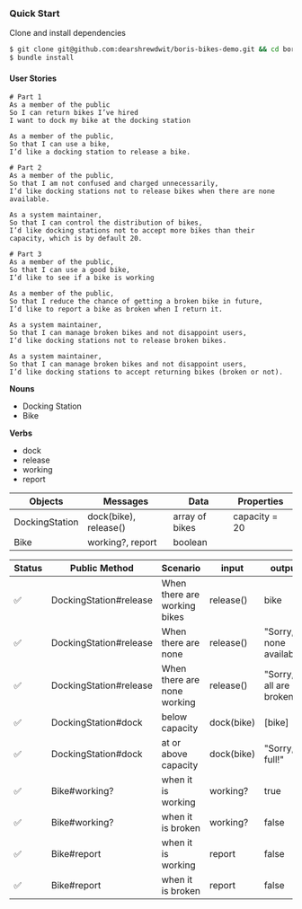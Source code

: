 ### Quick Start

Clone and install dependencies
```sh
$ git clone git@github.com:dearshrewdwit/boris-bikes-demo.git && cd boris-bikes-demo
$ bundle install
```

#### User Stories
```
# Part 1
As a member of the public
So I can return bikes I’ve hired
I want to dock my bike at the docking station

As a member of the public,
So that I can use a bike,
I’d like a docking station to release a bike.
```
```
# Part 2
As a member of the public,
So that I am not confused and charged unnecessarily,
I’d like docking stations not to release bikes when there are none available.

As a system maintainer,
So that I can control the distribution of bikes,
I’d like docking stations not to accept more bikes than their capacity, which is by default 20.
```


```
# Part 3
As a member of the public,
So that I can use a good bike,
I’d like to see if a bike is working

As a member of the public,
So that I reduce the chance of getting a broken bike in future,
I’d like to report a bike as broken when I return it.

As a system maintainer,
So that I can manage broken bikes and not disappoint users,
I’d like docking stations not to release broken bikes.

As a system maintainer,
So that I can manage broken bikes and not disappoint users,
I’d like docking stations to accept returning bikes (broken or not).
```

**Nouns**
- Docking Station
- Bike

**Verbs**
- dock
- release
- working
- report

**Objects** | **Messages** | **Data** | **Properties**
-|-|-|-
DockingStation | dock(bike), release() | array of bikes | capacity = 20
Bike | working?, report | boolean

**Status** | **Public Method** | **Scenario** | input | output
-|-|-|-|-
✅ | DockingStation#release | When there are working bikes | release() | bike
✅  | DockingStation#release | When there are none | release() | "Sorry, none available"
✅ | DockingStation#release | When there are none working | release() | "Sorry, all are broken"
✅  | DockingStation#dock | below capacity | dock(bike) | [bike]
✅  | DockingStation#dock | at or above capacity | dock(bike) | "Sorry, full!"
✅ | Bike#working? | when it is working | working? | true
✅ | Bike#working? | when it is broken | working? | false
✅ | Bike#report | when it is working | report | false
✅ | Bike#report | when it is broken | report | false
